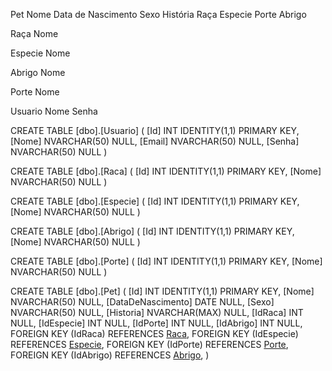 ﻿Pet
	Nome
	Data de Nascimento
	Sexo
	História
	Raça
	Especie
	Porte
	Abrigo

Raça
	Nome
	
Especie
	Nome
	
Abrigo
	Nome

Porte
	Nome

Usuario
	Nome
	Senha
	
CREATE TABLE [dbo].[Usuario]
(
	[Id] INT IDENTITY(1,1) PRIMARY KEY, 
    [Nome] NVARCHAR(50) NULL,
	[Email] NVARCHAR(50) NULL,
	[Senha] NVARCHAR(50) NULL
)

CREATE TABLE [dbo].[Raca]
(
	[Id] INT IDENTITY(1,1) PRIMARY KEY, 
    [Nome] NVARCHAR(50) NULL
)

CREATE TABLE [dbo].[Especie]
(
	[Id] INT IDENTITY(1,1) PRIMARY KEY, 
    [Nome] NVARCHAR(50) NULL
)

CREATE TABLE [dbo].[Abrigo]
(
	[Id] INT IDENTITY(1,1) PRIMARY KEY, 
    [Nome] NVARCHAR(50) NULL
)

CREATE TABLE [dbo].[Porte]
(
	[Id] INT IDENTITY(1,1) PRIMARY KEY, 
    [Nome] NVARCHAR(50) NULL
)

CREATE TABLE [dbo].[Pet]
(
	[Id] INT IDENTITY(1,1) PRIMARY KEY, 
    [Nome] NVARCHAR(50) NULL,
	[DataDeNascimento] DATE NULL,
	[Sexo] NVARCHAR(50) NULL,
	[Historia] NVARCHAR(MAX) NULL,
	[IdRaca] INT NULL,
	[IdEspecie] INT NULL,
	[IdPorte] INT NULL,
	[IdAbrigo] INT NULL,
	FOREIGN KEY (IdRaca) REFERENCES [Raca](Id),
	FOREIGN KEY (IdEspecie) REFERENCES [Especie](Id),
	FOREIGN KEY (IdPorte) REFERENCES [Porte](Id),
	FOREIGN KEY (IdAbrigo) REFERENCES [Abrigo](Id),
)